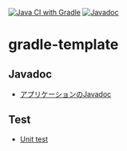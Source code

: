 [![Java CI with Gradle](https://github.com/KawakamiRenya/gradle-template/actions/workflows/gradle.yml/badge.svg?branch=main&event=push)](https://github.com/KawakamiRenya/gradle-template/actions/workflows/gradle.yml)
[![Javadoc](https://img.shields.io/badge/JavaDoc-Online-green)]([https://YOUR-USERNAME.github.io/YOUR-REPO/javadoc/](https://kawakamirenya.github.io/gradle-template/app/build/docs/javadoc/index.html))

# gradle-template
## Javadoc
- [アプリケーションのJavadoc](https://kawakamirenya.github.io/gradle-template/docs/javadoc/gradle/template/package-summary.html)

## Test
- [Unit test](https://kawakamirenya.github.io/gradle-template/docs/test-reports/index.html)
